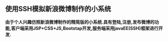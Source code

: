 ## 使用SSH模拟新浪微博制作的小系统

**由于个人兴趣仿照新浪微博制作的精简版的小系统.具有登陆,注册,发布微博的功能,客户端采用JSP+CSS+JS,Bootstap开发,服务端采用javaEE(SSH)框架进行开发.**